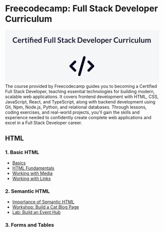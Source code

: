 # Freecodecamp: Full Stack Developer Curriculum

<img src="https://github.com/TurkishDelightCo/full-stack-developer/blob/main/freecodecamp.png?raw=true" />
The course provided by Freecodecamp guides you to becoming a Certified Full Stack Developer, teaching essential technologies for building modern, scalable web applications. It covers frontend development with HTML, CSS, JavaScript, React, and TypeScript, along with backend development using Git, Npm, Node.js, Python, and relational databases. Through lessons, coding exercises, and real-world projects, you'll gain the skills and experience needed to confidently create complete web applications and excel in a Full Stack Developer career.

## HTML
### 1. Basic HTML
 - [Basics](https://github.com/TurkishDelightCo/full-stack-developer/tree/main/HTML/Basic%20HTML/Basics)
 - [HTML Fundamentals](https://github.com/TurkishDelightCo/full-stack-developer/tree/main/HTML/Basic%20HTML/HTML%20Fundamentals)
 - [Working with Media](https://github.com/TurkishDelightCo/full-stack-developer/tree/main/HTML/Basic%20HTML/Working%20with%20Media)
 - [Working with Links](https://github.com/TurkishDelightCo/full-stack-developer/tree/main/HTML/Basic%20HTML/Working%20with%20Links)
### 2. Semantic HTML
- [Importance of Semantic HTML](https://github.com/TurkishDelightCo/full-stack-developer/tree/main/HTML/Semantic%20HTML/Importance%20of%20Semantic%20HTML)
- [Workshop: Build a Cat Blog Page](https://github.com/TurkishDelightCo/full-stack-developer/blob/main/HTML/Semantic%20HTML/Build%20Cat%20Blog%20Page/index.html)
-  [Lab: Build an Event Hub](https://github.com/TurkishDelightCo/full-stack-developer/blob/main/HTML/Semantic%20HTML/Build%20an%20Event%20Hub/index.html)
### 3. Forms and Tables


